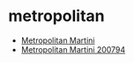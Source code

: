 # metropolitan

 * [Metropolitan Martini](../../index/m/metropolitan-martini-200794.json)
 * [Metropolitan Martini 200794](../../index/m/metropolitan-martini-200794.json)
